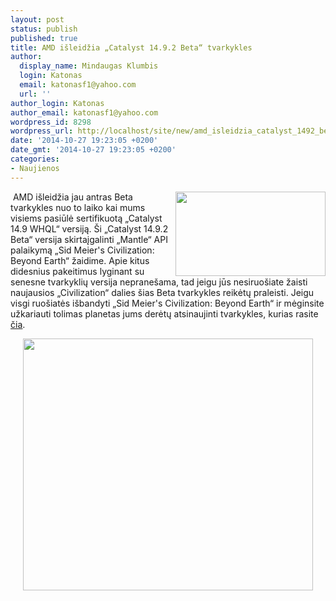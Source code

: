 ```yaml
---
layout: post
status: publish
published: true
title: AMD išleidžia „Catalyst 14.9.2 Beta“ tvarkykles
author:
  display_name: Mindaugas Klumbis
  login: Katonas
  email: katonasf1@yahoo.com
  url: ''
author_login: Katonas
author_email: katonasf1@yahoo.com
wordpress_id: 8298
wordpress_url: http://localhost/site/new/amd_isleidzia_catalyst_1492_beta_tvarkykles/
date: '2014-10-27 19:23:05 +0200'
date_gmt: '2014-10-27 19:23:05 +0200'
categories:
- Naujienos
---
```

<p>
	<a href="http://technews.lt/userfiles/maxresdefault(2).jpg"><img alt="" src="http://technews.lt/userfiles/maxresdefault(2).jpg" style="width: 240px; height: 135px; float: right;" /></a>&nbsp;AMD i&scaron;leidžia jau antras Beta tvarkykles nuo to laiko kai mums visiems pasiūlė sertifikuotą &bdquo;Catalyst 14.9 WHQL&ldquo; versiją. &Scaron;i &bdquo;Catalyst 14.9.2 Beta&ldquo; versija skirtaįgalinti &bdquo;Mantle&ldquo; API palaikymą &bdquo;Sid Meier&#39;s Civilization: Beyond Earth&ldquo; žaidime. Apie kitus didesnius pakeitimus lyginant su senesne tvarkyklių versija neprane&scaron;ama, tad jeigu jūs nesiruo&scaron;iate žaisti naujausios &bdquo;Civilization&ldquo; dalies &scaron;ias Beta tvarkykles reikėtų praleisti. Jeigu visgi ruo&scaron;iatės i&scaron;bandyti &bdquo;Sid Meier&#39;s Civilization: Beyond Earth&ldquo; ir mėginsite užkariauti tolimas planetas jums derėtų atsinaujinti tvarkykles, kurias rasite <u><a href="http://support.amd.com/en-us/download">čia</a></u>.</p>
<p style="text-align: center;">
	<img alt="" src="http://technews.lt/userfiles/revamped-amd-catalyst-control-center-features-overhauled-ui-new-features-2.jpg" style="width: 464px; height: 403px;" /></p>
